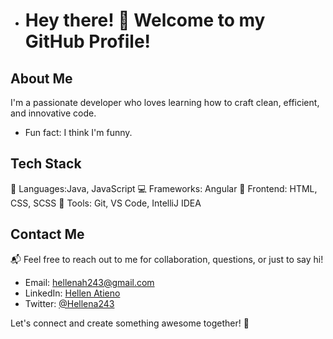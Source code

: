 - # Hey there! 👋 Welcome to my GitHub Profile!

## About Me

I'm a passionate developer who loves learning how to craft clean, efficient, and innovative code. 
- Fun fact: I think I'm funny.

## Tech Stack

🚀 Languages:Java, JavaScript
💻 Frameworks: Angular
🎨 Frontend: HTML, CSS, SCSS
🔧 Tools: Git, VS Code, IntelliJ IDEA

## Contact Me

📬 Feel free to reach out to me for collaboration, questions, or just to say hi!

- Email: hellenah243@gmail.com
- LinkedIn: [Hellen Atieno](https://www.linkedin.com/in/hellen-atieno-0635b1190/)
- Twitter: [@Hellena243](https://twitter.com/Hellena243)

Let's connect and create something awesome together! 🌟


<!---
- Personal Website: [www.yourwebsite.com](http://www.yourwebsite.com)
hellena254/hellena254 is a ✨ special ✨ repository because its `README.md` (this file) appears on your GitHub profile.
You can click the Preview link to take a look at your changes.
--->
